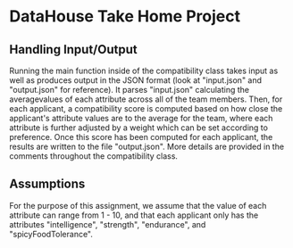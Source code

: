 # DataHouse Take Home Project

## Handling Input/Output
Running the main function inside of the compatibility class takes input as well as produces output in the JSON format (look at "input.json" and "output.json" for reference). It parses "input.json" calculating the averagevalues of each attribute across all of the team members. Then, for each applicant, a compatibility score is computed based on how close the applicant's attribute values are to the average for the team, where each attribute is further adjusted by a weight which can be set according to preference. Once this score has been computed for each applicant, the results are written to the file "output.json". More details are provided in the comments throughout the compatibility class.

## Assumptions
For the purpose of this assignment, we assume that the value of each attribute can range from 1 - 10, and that each applicant only has the attributes "intelligence", "strength", "endurance", 
and "spicyFoodTolerance".
